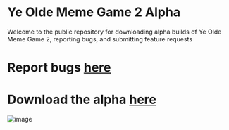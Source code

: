 # Ye Olde Meme Game 2 Alpha

Welcome to the public repository for downloading alpha builds of Ye Olde Meme Game 2, reporting bugs, and submitting feature requests

# Report bugs [here](https://github.com/EthanSK/Ye-Olde-Meme-Game-2-Alpha/issues)

# Download the alpha [here](https://github.com/EthanSK/Ye-Olde-Meme-Game-2-Alpha/releases)

![image](https://user-images.githubusercontent.com/13756744/205411529-3c0858cf-3bb8-4e4d-a1b2-8e06467dcaef.png)
